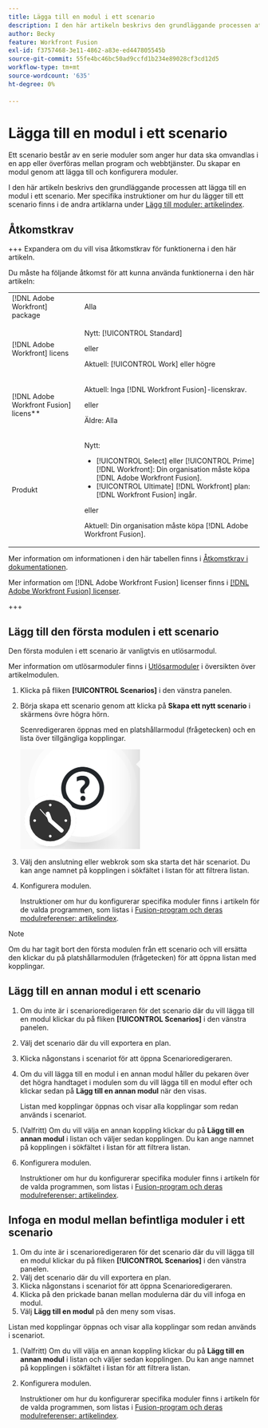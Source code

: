 ```yaml
---
title: Lägga till en modul i ett scenario
description: I den här artikeln beskrivs den grundläggande processen att lägga till en modul i ett scenario.
author: Becky
feature: Workfront Fusion
exl-id: f3757468-3e11-4862-a83e-ed447805545b
source-git-commit: 55fe4bc46bc50ad9ccfd1b234e89028cf3cd12d5
workflow-type: tm+mt
source-wordcount: '635'
ht-degree: 0%

---
```


# Lägga till en modul i ett scenario

Ett scenario består av en serie moduler som anger hur data ska omvandlas i en app eller överföras mellan program och webbtjänster. Du skapar en modul genom att lägga till och konfigurera moduler.

I den här artikeln beskrivs den grundläggande processen att lägga till en modul i ett scenario. Mer specifika instruktioner om hur du lägger till ett scenario finns i de andra artiklarna under [Lägg till moduler: artikelindex](/help/workfront-fusion/create-scenarios/add-modules/add-modules-toc.md).

## Åtkomstkrav

+++ Expandera om du vill visa åtkomstkrav för funktionerna i den här artikeln.

Du måste ha följande åtkomst för att kunna använda funktionerna i den här artikeln:

<table style="table-layout:auto">
 <col> 
 <col> 
 <tbody> 
  <tr> 
   <td role="rowheader">[!DNL Adobe Workfront] package</td> 
   <td> <p>Alla</p> </td> 
  </tr> 
  <tr data-mc-conditions=""> 
   <td role="rowheader">[!DNL Adobe Workfront] licens</td> 
   <td> <p>Nytt: [!UICONTROL Standard]</p><p>eller</p><p>Aktuell: [!UICONTROL Work] eller högre</p> </td> 
  </tr> 
  <tr> 
   <td role="rowheader">[!DNL Adobe Workfront Fusion] licens**</td> 
   <td>
   <p>Aktuell: Inga [!DNL Workfront Fusion]-licenskrav.</p>
   <p>eller</p>
   <p>Äldre: Alla </p>
   </td> 
  </tr> 
  <tr> 
   <td role="rowheader">Produkt</td> 
   <td>
   <p>Nytt:</p> <ul><li>[!UICONTROL Select] eller [!UICONTROL Prime] [!DNL Workfront]: Din organisation måste köpa [!DNL Adobe Workfront Fusion].</li><li>[!UICONTROL Ultimate] [!DNL Workfront] plan: [!DNL Workfront Fusion] ingår.</li></ul>
   <p>eller</p>
   <p>Aktuell: Din organisation måste köpa [!DNL Adobe Workfront Fusion].</p>
   </td> 
  </tr>
 </tbody> 
</table>

Mer information om informationen i den här tabellen finns i [Åtkomstkrav i dokumentationen](/help/workfront-fusion/references/licenses-and-roles/access-level-requirements-in-documentation.md).

Mer information om [!DNL Adobe Workfront Fusion] licenser finns i [[!DNL Adobe Workfront Fusion] licenser](/help/workfront-fusion/set-up-and-manage-workfront-fusion/licensing-operations-overview/license-automation-vs-integration.md).

+++

## Lägg till den första modulen i ett scenario

Den första modulen i ett scenario är vanligtvis en utlösarmodul.

Mer information om utlösarmoduler finns i [Utlösarmoduler](/help/workfront-fusion/get-started-with-fusion/understand-fusion/module-overview.md#trigger-modules) i översikten över artikelmodulen.

1. Klicka på fliken **[!UICONTROL Scenarios]** i den vänstra panelen.
1. Börja skapa ett scenario genom att klicka på **Skapa ett nytt scenario** i skärmens övre högra hörn.

   Scenredigeraren öppnas med en platshållarmodul (frågetecken) och en lista över tillgängliga kopplingar.

   ![Platshållarmodul](assets/placeholder-module.png)

1. Välj den anslutning eller webkrok som ska starta det här scenariot. Du kan ange namnet på kopplingen i sökfältet i listan för att filtrera listan.
1. Konfigurera modulen.

   Instruktioner om hur du konfigurerar specifika moduler finns i artikeln för de valda programmen, som listas i [Fusion-program och deras modulreferenser: artikelindex](/help/workfront-fusion/references/apps-and-modules/apps-and-modules-toc.md).

>[!NOTE]
>
>Om du har tagit bort den första modulen från ett scenario och vill ersätta den klickar du på platshållarmodulen (frågetecken) för att öppna listan med kopplingar.

## Lägg till en annan modul i ett scenario

1. Om du inte är i scenarioredigeraren för det scenario där du vill lägga till en modul klickar du på fliken **[!UICONTROL Scenarios]** i den vänstra panelen.
1. Välj det scenario där du vill exportera en plan.
1. Klicka någonstans i scenariot för att öppna Scenarioredigeraren.
1. Om du vill lägga till en modul i en annan modul håller du pekaren över det högra handtaget i modulen som du vill lägga till en modul efter och klickar sedan på **Lägg till en annan modul** när den visas.

   Listan med kopplingar öppnas och visar alla kopplingar som redan används i scenariot.

1. (Valfritt) Om du vill välja en annan koppling klickar du på **Lägg till en annan modul** i listan och väljer sedan kopplingen. Du kan ange namnet på kopplingen i sökfältet i listan för att filtrera listan.
1. Konfigurera modulen.

   Instruktioner om hur du konfigurerar specifika moduler finns i artikeln för de valda programmen, som listas i [Fusion-program och deras modulreferenser: artikelindex](/help/workfront-fusion/references/apps-and-modules/apps-and-modules-toc.md).

## Infoga en modul mellan befintliga moduler i ett scenario

1. Om du inte är i scenarioredigeraren för det scenario där du vill lägga till en modul klickar du på fliken **[!UICONTROL Scenarios]** i den vänstra panelen.
1. Välj det scenario där du vill exportera en plan.
1. Klicka någonstans i scenariot för att öppna Scenarioredigeraren.
1. Klicka på den prickade banan mellan modulerna där du vill infoga en modul.
1. Välj **Lägg till en modul** på den meny som visas.

Listan med kopplingar öppnas och visar alla kopplingar som redan används i scenariot.

1. (Valfritt) Om du vill välja en annan koppling klickar du på **Lägg till en annan modul** i listan och väljer sedan kopplingen. Du kan ange namnet på kopplingen i sökfältet i listan för att filtrera listan.
1. Konfigurera modulen.

   Instruktioner om hur du konfigurerar specifika moduler finns i artikeln för de valda programmen, som listas i [Fusion-program och deras modulreferenser: artikelindex](/help/workfront-fusion/references/apps-and-modules/apps-and-modules-toc.md).
